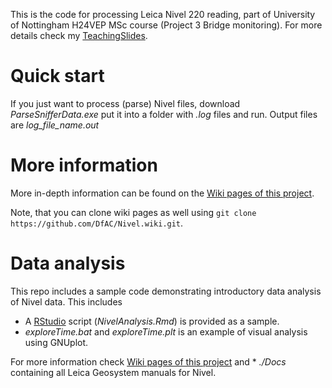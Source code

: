 This is the code for processing Leica Nivel 220 reading, part of University of Nottingham H24VEP MSc course (Project 3 Bridge monitoring). For more details check my [TeachingSlides](https://github.com/DfAC/TeachingSlides/tree/master/H24VEP_Bridge).

# Quick start

If you just want to process (parse) Nivel files, download *ParseSnifferData.exe* put it into a folder with *.log* files and run. Output files are *log_file_name.out*

# More information

More in-depth information can be found on the [Wiki pages of this project](../../wiki).

Note, that you can clone wiki pages as well using `git clone https://github.com/DfAC/Nivel.wiki.git`.


# Data analysis

This repo includes a sample code demonstrating introductory data analysis of Nivel data. This includes

* A [RStudio](https://www.rstudio.com/) script (*NivelAnalysis.Rmd*) is provided as a sample.
* *exploreTime.bat* and *exploreTime.plt* is an example of visual analysis using GNUplot.


For more information check [Wiki pages of this project](../../wiki) and * *./Docs* containing all Leica Geosystem manuals for Nivel.
